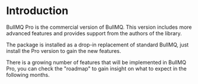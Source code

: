 # Introduction

BullMQ Pro is the commercial version of BullMQ. This version includes more advanced features and provides support from the authors of the library.

The package is installed as a drop-in replacement of standard BullMQ, just install the Pro version to gain the new features.

There is a growing number of features that will be implemented in BullMQ Pro, you can check the "roadmap" to gain insight on what to expect in the following months.





